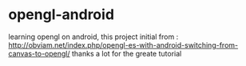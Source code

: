 opengl-android
==============

learning opengl on android,
this project initial from : http://obviam.net/index.php/opengl-es-with-android-switching-from-canvas-to-opengl/
thanks a lot for the greate tutorial
